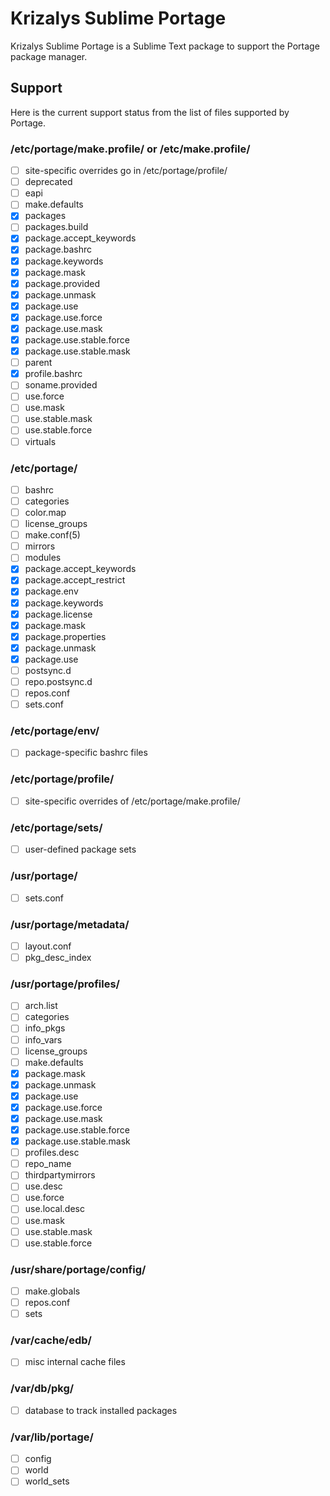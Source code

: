 Krizalys Sublime Portage
========================

Krizalys Sublime Portage is a Sublime Text package to support the Portage
package manager.

Support
-------

Here is the current support status from the list of files supported by Portage.

### /etc/portage/make.profile/ or /etc/make.profile/

- [ ] site-specific overrides go in /etc/portage/profile/
- [ ] deprecated
- [ ] eapi
- [ ] make.defaults
- [x] packages
- [ ] packages.build
- [x] package.accept_keywords
- [x] package.bashrc
- [x] package.keywords
- [x] package.mask
- [x] package.provided
- [x] package.unmask
- [x] package.use
- [x] package.use.force
- [x] package.use.mask
- [x] package.use.stable.force
- [x] package.use.stable.mask
- [ ] parent
- [x] profile.bashrc
- [ ] soname.provided
- [ ] use.force
- [ ] use.mask
- [ ] use.stable.mask
- [ ] use.stable.force
- [ ] virtuals

### /etc/portage/

- [ ] bashrc
- [ ] categories
- [ ] color.map
- [ ] license_groups
- [ ] make.conf(5)
- [ ] mirrors
- [ ] modules
- [x] package.accept_keywords
- [x] package.accept_restrict
- [x] package.env
- [x] package.keywords
- [x] package.license
- [x] package.mask
- [x] package.properties
- [x] package.unmask
- [x] package.use
- [ ] postsync.d
- [ ] repo.postsync.d
- [ ] repos.conf
- [ ] sets.conf

### /etc/portage/env/

- [ ] package-specific bashrc files

### /etc/portage/profile/

- [ ] site-specific overrides of /etc/portage/make.profile/

### /etc/portage/sets/

- [ ] user-defined package sets

### /usr/portage/

- [ ] sets.conf

### /usr/portage/metadata/

- [ ] layout.conf
- [ ] pkg_desc_index

### /usr/portage/profiles/

- [ ] arch.list
- [ ] categories
- [ ] info_pkgs
- [ ] info_vars
- [ ] license_groups
- [ ] make.defaults
- [x] package.mask
- [x] package.unmask
- [x] package.use
- [x] package.use.force
- [x] package.use.mask
- [x] package.use.stable.force
- [x] package.use.stable.mask
- [ ] profiles.desc
- [ ] repo_name
- [ ] thirdpartymirrors
- [ ] use.desc
- [ ] use.force
- [ ] use.local.desc
- [ ] use.mask
- [ ] use.stable.mask
- [ ] use.stable.force

### /usr/share/portage/config/

- [ ] make.globals
- [ ] repos.conf
- [ ] sets

### /var/cache/edb/

- [ ] misc internal cache files

### /var/db/pkg/

- [ ] database to track installed packages

### /var/lib/portage/

- [ ] config
- [ ] world
- [ ] world_sets
